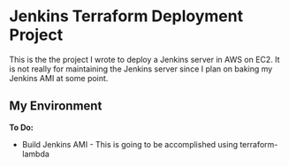 # Jenkins Terraform Deployment Project

This is the the project I wrote to deploy a Jenkins server in AWS on EC2. It is not really for maintaining the 
Jenkins server since I plan on baking my Jenkins AMI at some point.


## My Environment



**To Do:** 
* Build Jenkins AMI - This is going to be accomplished using terraform-lambda 